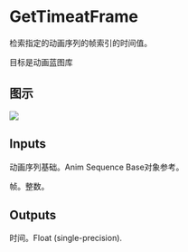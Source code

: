 # GetTimeatFrame

检索指定的动画序列的帧索引的时间值。

目标是动画蓝图库

## 图示

![]($-20221218-17515882.png)

## Inputs

动画序列基础。Anim Sequence Base对象参考。

帧。整数。 

## Outputs

时间。Float (single-precision).
